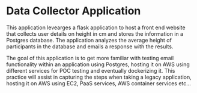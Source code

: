 # Data Collector Application
This application levearges a flask application to host a front end website that collects user details on height in cm and stores the information in a Postgres database. The application analyzes the average height of participants in the database and emails a response with the results.

The goal of this application is to get more familiar with testing email functionality within an application using Postgres, hosting it on AWS using different services for POC testing and eventually dockerizing it. This practice will assist in capturing the steps when taking a legacy application, hosting it on AWS using EC2, PaaS services, AWS container services etc...
